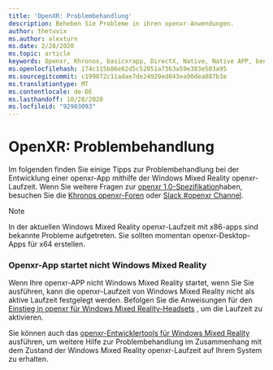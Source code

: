 ```yaml
---
title: 'OpenXR: Problembehandlung'
description: Beheben Sie Probleme in ihren openxr-Anwendungen.
author: thetuvix
ms.author: alexturn
ms.date: 2/28/2020
ms.topic: article
keywords: Openxr, Khronos, basicxrapp, DirectX, Native, Native APP, benutzerdefinierte Engine, Middleware, Problembehandlung
ms.openlocfilehash: 174c115b86e62d5c52051a7363a59e383e503a95
ms.sourcegitcommit: c199872c11adae7de24929ed043ea90dea087b3e
ms.translationtype: MT
ms.contentlocale: de-DE
ms.lasthandoff: 10/28/2020
ms.locfileid: "92903093"
---
```

# <a name="openxr-troubleshooting"></a>OpenXR: Problembehandlung

Im folgenden finden Sie einige Tipps zur Problembehandlung bei der Entwicklung einer openxr-App mithilfe der Windows Mixed Reality openxr-Laufzeit.  Wenn Sie weitere Fragen zur <a href="https://www.khronos.org/registry/OpenXR/specs/1.0/html/xrspec.html" target="_blank">openxr 1,0-Spezifikation</a>haben, besuchen Sie die <a href="https://community.khronos.org/c/openxr" target="_blank">Khronos openxr-Foren</a> oder <a href="https://khr.io/slack" target="_blank">Slack #openxr Channel</a>.

>[!NOTE]
>In der aktuellen Windows Mixed Reality openxr-Laufzeit mit x86-apps sind bekannte Probleme aufgetreten.  Sie sollten momentan openxr-Desktop-Apps für x64 erstellen.

### <a name="openxr-app-not-starting-windows-mixed-reality"></a>Openxr-App startet nicht Windows Mixed Reality

Wenn Ihre openxr-APP nicht Windows Mixed Reality startet, wenn Sie Sie ausführen, kann die openxr-Laufzeit von Windows Mixed Reality nicht als aktive Laufzeit festgelegt werden.  Befolgen Sie die Anweisungen für den [Einstieg in openxr für Windows Mixed Reality-Headsets](openxr-getting-started.md#getting-started-with-openxr-for-windows-mixed-reality-headsets) , um die Laufzeit zu aktivieren.

Sie können auch das [openxr-Entwicklertools für Windows Mixed Reality](openxr-getting-started.md#getting-the-openxr-developer-tools-for-windows-mixed-reality) ausführen, um weitere Hilfe zur Problembehandlung im Zusammenhang mit dem Zustand der Windows Mixed Reality openxr-Laufzeit auf Ihrem System zu erhalten.